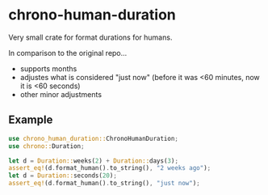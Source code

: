 # chrono-human-duration

Very small crate for format durations for humans.

In comparison to the original repo...
- supports months
- adjustes what is considered "just now" (before it was <60 minutes, now it is <60 seconds)
- other minor adjustments

## Example

```rust
use chrono_human_duration::ChronoHumanDuration;
use chrono::Duration;

let d = Duration::weeks(2) + Duration::days(3);
assert_eq!(d.format_human().to_string(), "2 weeks ago");
let d = Duration::seconds(20);
assert_eq!(d.format_human().to_string(), "just now");
```
